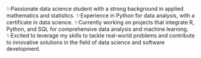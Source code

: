 ✨️Passionate data science student with a strong background in applied mathematics and statistics. 
✨️Experience in Python for data analysis, with a certificate in data science. 
✨️Currently working on projects that integrate R, Python, and SQL for comprehensive data analysis and machine learning. 
✨️Excited to leverage my skills to tackle real-world problems and contribute to innovative solutions in the field of data science and software development. 
